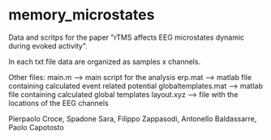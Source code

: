 # memory_microstates

Data and scritps for the paper "rTMS affects EEG microstates dynamic during evoked activity".

In each txt file data are organized as samples x channels.

Other files:
main.m --> main script for the analysis
erp.mat --> matlab file containing calculated event related potential
globaltemplates.mat --> matlab file containing calculated global templates
layout.xyz --> file with the locations of the EEG channels

Pierpaolo Croce, Spadone Sara, Filippo Zappasodi, Antonello Baldassarre, Paolo Capotosto


